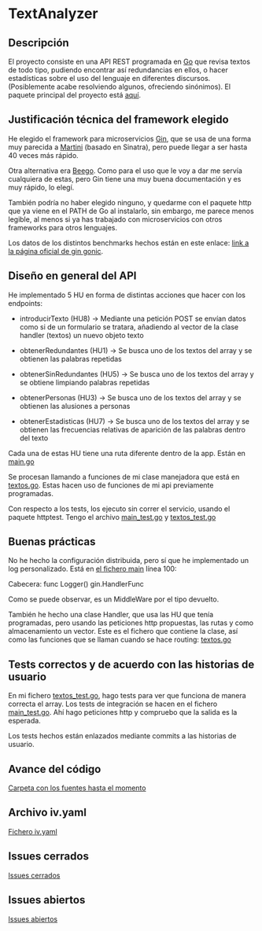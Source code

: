 # TextAnalyzer

## Descripción

El proyecto consiste en una API REST programada en [Go](https://golang.org/) que revisa textos de todo tipo, pudiendo encontrar así redundancias en ellos, o hacer estadísticas sobre el uso del lenguaje en diferentes discursos. (Posiblemente acabe resolviendo algunos, ofreciendo sinónimos). El paquete principal del proyecto está [aquí](src/texto).

## Justificación técnica del framework elegido

He elegido el framework para microservicios [Gin](https://gin-gonic.com/), que se usa de una forma muy
parecida a [Martini](https://github.com/go-martini/martini) (basado en Sinatra), pero puede llegar a ser hasta 40 veces más rápido.

Otra alternativa era [Beego](https://beego.me/). Como para el uso que le voy a
dar me servía cualquiera de estas, pero Gin tiene una muy buena documentación y es muy rápido, lo elegí.

También podría no haber elegido ninguno, y quedarme con el paquete http que ya viene en el PATH de Go al
instalarlo, sin embargo, me parece menos legible, al menos si ya has trabajado
con microservicios con otros frameworks para otros lenguajes.

Los datos de los distintos benchmarks hechos están en este enlace: [link a la página oficial de gin gonic](https://github.com/gin-gonic/gin#benchmarks).

## Diseño en general del API

He implementado 5 HU en forma de distintas acciones que hacer con los endpoints:

- introducirTexto (HU8) -> Mediante una petición POST se envían datos como si de un formulario
se tratara, añadiendo al vector de la clase handler (textos) un nuevo objeto texto

- obtenerRedundantes (HU1) -> Se busca uno de los textos del array y se obtienen las palabras repetidas

- obtenerSinRedundantes (HU5) -> Se busca uno de los textos del array y se obtiene limpiando palabras repetidas

- obtenerPersonas (HU3) -> Se busca uno de los textos del array y se obtienen las alusiones a personas

- obtenerEstadisticas (HU7) -> Se busca uno de los textos del array y se obtienen las frecuencias relativas de aparición de las palabras dentro del texto

Cada una de estas HU tiene una ruta diferente dentro de la app. Están en [main.go](https://github.com/guillelpnz/TextAnalyzer/blob/master/src/main.go)

Se procesan llamando a funciones de mi clase manejadora que está en [textos.go](https://github.com/guillelpnz/TextAnalyzer/blob/master/src/micro/textos.go). Estas hacen uso de funciones de mi api
previamente programadas.

Con respecto a los tests, los ejecuto sin correr el servicio, usando el paquete httptest. Tengo el archivo
[main_test.go](https://github.com/guillelpnz/TextAnalyzer/blob/master/src/main_test.go) y [textos_test.go](https://github.com/guillelpnz/TextAnalyzer/blob/master/src/micro/textos_test.go)

## Buenas prácticas

No he hecho la configuración distribuida, pero sí que he implementado un log personalizado.
Está en [el fichero main](https://github.com/guillelpnz/TextAnalyzer/blob/master/src/main.go) línea 100:

Cabecera: func Logger() gin.HandlerFunc

Como se puede observar, es un MiddleWare por el tipo devuelto.

También he hecho una clase Handler, que usa las HU que tenía programadas, pero usando las peticiones http propuestas, las rutas y como almacenamiento un vector. Este es el fichero que contiene la clase, así como
las funciones que se llaman cuando se hace routing: [textos.go](https://github.com/guillelpnz/TextAnalyzer/blob/master/src/micro/textos.go)

## Tests correctos y de acuerdo con las historias de usuario

En mi fichero [textos_test.go](https://github.com/guillelpnz/TextAnalyzer/blob/master/src/micro/textos_test.go), hago tests para ver que funciona de manera correcta el array. Los tests de integración se hacen en el fichero [main_test.go](https://github.com/guillelpnz/TextAnalyzer/blob/master/src/main_test.go). Ahí hago peticiones http y compruebo que la salida es la esperada.

Los tests hechos están enlazados mediante commits a las historias de usuario.

<!-- ## Despliegue correcto y funcionando, con documentación de la conexión entre el repo en GitHub y Netlify/Vercel para despliegue continuo

La conexión entre Vercel y mi GitHub está en [el ejercicio 1 del tema](https://github.com/guillelpnz/Ejercicios/blob/master/Serverless/serverless.md)

Está hecha con un repo de prueba, pero con mi repositorio se conecta de la misma forma.

Una vez que se ha conectado GitHub con mi repositorio, nos debería de aparecer
en la pestaña Overview de Vercel. El endpoint que se nos asignará, contendrá
un token aleatorio, haciendo la url menos legible, por lo que decidí cambiar
el dominio en Settings > Domain.

La función que desplegué en esta plataforma es la correspondiente a mi HU5.
La función trata de eliminar palabras repetidas de un texto. Está implementada
en [este fichero](https://github.com/guillelpnz/TextAnalyzer/blob/master/src/texto/texto.go).
Se llama ObtenerSinRedundantes(). Básicamente, sobre un objeto tipo Texto (mi clase), modifica
su atributo contenido, eliminando palabras repetidas.

Esta es la única operación que hice de configuración de Vercel, además de
conectarlo con mi repo de GitHub. Los builds automáticos se configuran
automáticamente.

Para poder desplegarla tuve que hacer cambios:

Como vercel coge las funciones del directorio /api, tuve que crear ese directorio y colocar ahí
un fichero .go con mi función. [Éste es el fichero obtener-sin-redundantes.go](https://github.com/guillelpnz/TextAnalyzer/blob/master/api/obtener-sin-redundantes.go).

Lo que cambia es que ahora el texto a modificar nos lo pasan por query string,
por lo que hacemos un saneamiento de la cadena que nos pasan antes de llamar
al método de mi clase, y tras inicializar un objeto con el contenido de lo que
nos han pasado por GET, ya llamamos a ObtenerSinRedundantes.

Otro cambio es que en mi código, esta función devuelve un slice de string.
En cambio, al tener que devolver un string tuve que hacer una pequeña modificación,
recorriendo este slice y concatenando sus palabras en un string, separando por espacios.

## Integración dentro del proyecto general (es decir, como todo el código deberá tener sus issues y/o HU correspondientes)

En [mis issues](https://github.com/guillelpnz/TextAnalyzer/issues)
se puede ver el avance del código, donde voy referenciándolos.

## Uso (e integración) de varias plataformas de despliegue

Con Golang, intenté usar Netlify, pero ni el ejemplo de prueba me funcionaba.

También intenté usar Google Cloud Functions. Esta plataforma parecía funcionar,
de hecho hice dos bots, pero no funcionaban bien:

[Link a las imágenes de los bots, así como al código de Google Cloud Functions](docs/bots.md)

Acabé programando un bot Node que usa un endpoint de Netlify.
El bot devuelve los títulos de los textos de celebridades. (HU4)
En mi caso he recopilado algunos de Rafael Alberti y Federico García Lorca.

Para más información sobre el funcionamiento del bot, así como la automatización
de los pushes, se puede ver el [ejercicio 3 del tema](https://github.com/guillelpnz/Ejercicios/blob/master/Serverless/serverless.md) -->

<!-- ## Elección del contenedor base

Como contenedor base he elegido golang:alpine3.12. He tomado esta decisión porque
en velocidad no había una diferencia significativa golang:latest,
golang:alpine y golang:1.15.3-alpine. En cuanto al espacio,
todos los golang:alpine pesan cerca de 300mb, mientras que golang:latest pesa más
de 800mb. Estas fueron las [pruebas de velocidad que hice](https://github.com/guillelpnz/TextAnalyzer/blob/master/docs/pruebas_velocidad.md)

## Dockerfile correcto

[Dockerfile del proyecto](https://github.com/guillelpnz/TextAnalyzer/blob/master/Dockerfile)

## Uso de GitHub Container Registry

[Paquetes](https://github.com/guillelpnz?tab=packages)

## Docker Hub

[Container](https://hub.docker.com/r/guillelpnz/textanalyzer/tags)

Para que se construya automáticamente, hay que conectar GitHub a Docker Hub mediante un OAUTH. Posteriormente, acceder al apartado Manage Repository/Builds/Configure Automated Builds y ahí activar la pestaña: autobuild. -->

<!-- ## Motivación

Durante el trayecto que llevo recorrido de carrera, he tenido que hacer numerosas documentaciones, exposiciones, explicaciones, etc. Esto hizo que me diera cuenta de que paso bastante tiempo revisando si uso palabras de manera redundante. Por lo que se me ocurrió esta pequeña API que facilita el trabajo de analizar textos. -->

<!-- ## Uso de la aplicación

1. Para poder hacer uso de TextAnalyzer debes previamente
[instalar](https://golang.org/dl/) y [configurar](https://golang.org/doc/install)
Go correctamente en tu sistema.

2. Debes descargarte este repositorio.

- Para poder testear la aplicación, debes estar en el directorio raíz del
proyecto y ejecutar el comando:

&nbsp;&nbsp;&nbsp;&nbsp;&nbsp;&nbsp;&nbsp;&nbsp;&nbsp; `make test`

- Para ver las cabeceras de los métodos del paquete texto debes estar en el
directorio raíz del proyecto y ejecutar el comando:

&nbsp;&nbsp;&nbsp;&nbsp;&nbsp;&nbsp;&nbsp;&nbsp;&nbsp; `make doc`

## Herramientas utilizadas

El lenguaje que se va a utilizar es Go. Estas son el resto de [herramientas](docs/herramientas.md). -->

## Avance del código

[Carpeta con los fuentes hasta el momento](https://github.com/guillelpnz/TextAnalyzer/tree/master/src/texto)

## Archivo iv.yaml

[Fichero iv.yaml](iv.yaml)

## Issues cerrados

[Issues cerrados](https://github.com/guillelpnz/TextAnalyzer/issues?q=is%3Aissue+is%3Aclosed)

## Issues abiertos

[Issues abiertos](https://github.com/guillelpnz/TextAnalyzer/issues)
